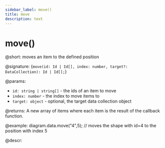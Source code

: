 ```yaml
---
sidebar_label: move()
title: move
description: text
---
```


# move()

@short: moves an item to the defined position

@signature: {`move(id: Id | Id[], index: number, target?: DataCollection): Id | Id[];`}

@params:
- `id: string | string[]` - the ids of an item to move
- `index: number` - the index to move items to
- `target: object` - optional, the target data collection object

@returns:
A new array of items where each item is the result of the callback function.

@example:
diagram.data.move("4",5); // moves the shape with id=4 to the position with index 5

@descr:
